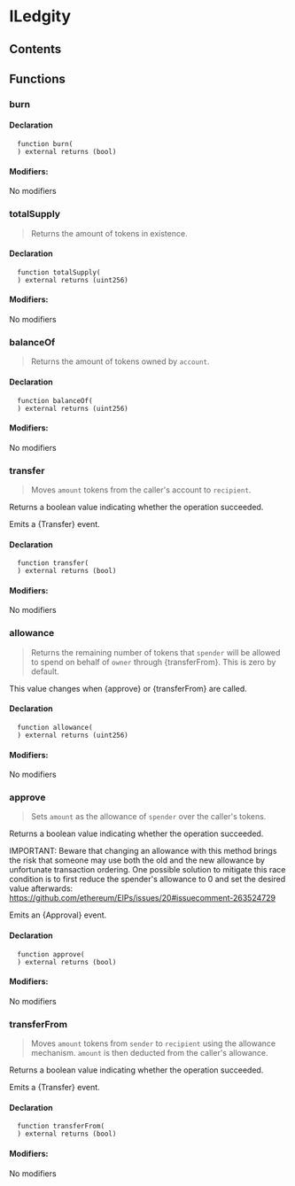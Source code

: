 # ILedgity





## Contents
<!-- START doctoc -->
<!-- END doctoc -->




## Functions

### burn


#### Declaration
```solidity
  function burn(
  ) external returns (bool)
```

#### Modifiers:
No modifiers



### totalSupply
> Returns the amount of tokens in existence.

#### Declaration
```solidity
  function totalSupply(
  ) external returns (uint256)
```

#### Modifiers:
No modifiers



### balanceOf
> Returns the amount of tokens owned by `account`.

#### Declaration
```solidity
  function balanceOf(
  ) external returns (uint256)
```

#### Modifiers:
No modifiers



### transfer
> Moves `amount` tokens from the caller's account to `recipient`.

Returns a boolean value indicating whether the operation succeeded.

Emits a {Transfer} event.

#### Declaration
```solidity
  function transfer(
  ) external returns (bool)
```

#### Modifiers:
No modifiers



### allowance
> Returns the remaining number of tokens that `spender` will be
allowed to spend on behalf of `owner` through {transferFrom}. This is
zero by default.

This value changes when {approve} or {transferFrom} are called.

#### Declaration
```solidity
  function allowance(
  ) external returns (uint256)
```

#### Modifiers:
No modifiers



### approve
> Sets `amount` as the allowance of `spender` over the caller's tokens.

Returns a boolean value indicating whether the operation succeeded.

IMPORTANT: Beware that changing an allowance with this method brings the risk
that someone may use both the old and the new allowance by unfortunate
transaction ordering. One possible solution to mitigate this race
condition is to first reduce the spender's allowance to 0 and set the
desired value afterwards:
https://github.com/ethereum/EIPs/issues/20#issuecomment-263524729

Emits an {Approval} event.

#### Declaration
```solidity
  function approve(
  ) external returns (bool)
```

#### Modifiers:
No modifiers



### transferFrom
> Moves `amount` tokens from `sender` to `recipient` using the
allowance mechanism. `amount` is then deducted from the caller's
allowance.

Returns a boolean value indicating whether the operation succeeded.

Emits a {Transfer} event.

#### Declaration
```solidity
  function transferFrom(
  ) external returns (bool)
```

#### Modifiers:
No modifiers





